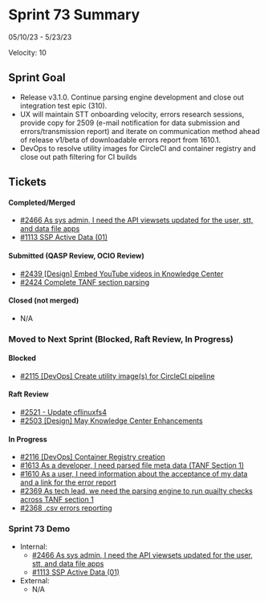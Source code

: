 # Sprint 73 Summary

05/10/23 - 5/23/23

Velocity: 10

## Sprint Goal
* Release v3.1.0. Continue parsing engine development and close out integration test epic (310). 
* UX will maintain STT onboarding velocity, errors research sessions, provide copy for 2509 (e-mail notification for data submission and errors/transmission report) and iterate on communication method ahead of release v1/beta of downloadable errors report from 1610.1.
* DevOps to resolve utility images for CircleCI and container registry and close out path filtering for CI builds
 

## Tickets

#### Completed/Merged
* [#2466 As sys admin, I need the API viewsets updated for the user, stt, and data file apps](https://app.zenhub.com/workspaces/sprint-board-5f18ab06dfd91c000f7e682e/issues/gh/raft-tech/tanf-app/2466)
* [#1113 SSP Active Data (01)](https://app.zenhub.com/workspaces/sprint-board-5f18ab06dfd91c000f7e682e/issues/gh/raft-tech/tanf-app/1113)


#### Submitted (QASP Review, OCIO Review)
* [#2439 [Design] Embed YouTube videos in Knowledge Center](https://app.zenhub.com/workspaces/sprint-board-5f18ab06dfd91c000f7e682e/issues/gh/raft-tech/tanf-app/2439)
* [#2424 Complete TANF section parsing](https://app.zenhub.com/workspaces/sprint-board-5f18ab06dfd91c000f7e682e/issues/gh/raft-tech/tanf-app/2424)


#### Closed (not merged)
* N/A

### Moved to Next Sprint (Blocked, Raft Review, In Progress)

#### Blocked
* [#2115 [DevOps] Create utility image(s) for CircleCI pipeline](https://app.zenhub.com/workspaces/sprint-board-5f18ab06dfd91c000f7e682e/issues/gh/raft-tech/tanf-app/2115)

#### Raft Review
* [#2521 - Update cflinuxfs4](https://app.zenhub.com/workspaces/sprint-board-5f18ab06dfd91c000f7e682e/issues/gh/raft-tech/tanf-app/2521)
* [#2503 [Design] May Knowledge Center Enhancements](https://app.zenhub.com/workspaces/sprint-board-5f18ab06dfd91c000f7e682e/issues/gh/raft-tech/tanf-app/2503)

#### In Progress
* [#2116 [DevOps] Container Registry creation](https://app.zenhub.com/workspaces/sprint-board-5f18ab06dfd91c000f7e682e/issues/gh/raft-tech/tanf-app/2116)
* [#1613 As a developer, I need parsed file meta data (TANF Section 1)](https://app.zenhub.com/workspaces/sprint-board-5f18ab06dfd91c000f7e682e/board)
* [#1610 As a user, I need information about the acceptance of my data and a link for the error report](https://app.zenhub.com/workspaces/sprint-board-5f18ab06dfd91c000f7e682e/issues/gh/raft-tech/tanf-app/1610)
* [#2369 As tech lead, we need the parsing engine to run quailty checks across TANF section 1](https://app.zenhub.com/workspaces/sprint-board-5f18ab06dfd91c000f7e682e/issues/gh/raft-tech/tanf-app/2369)
* [#2368 .csv errors reporting](https://app.zenhub.com/workspaces/sprint-board-5f18ab06dfd91c000f7e682e/issues/gh/raft-tech/tanf-app/2368)


### Sprint 73 Demo
* Internal: 
    * [#2466 As sys admin, I need the API viewsets updated for the user, stt, and data file apps](https://app.zenhub.com/workspaces/sprint-board-5f18ab06dfd91c000f7e682e/issues/gh/raft-tech/tanf-app/2466)
    * [#1113 SSP Active Data (01)](https://app.zenhub.com/workspaces/sprint-board-5f18ab06dfd91c000f7e682e/issues/gh/raft-tech/tanf-app/1113)
* External: 
    * N/A 
